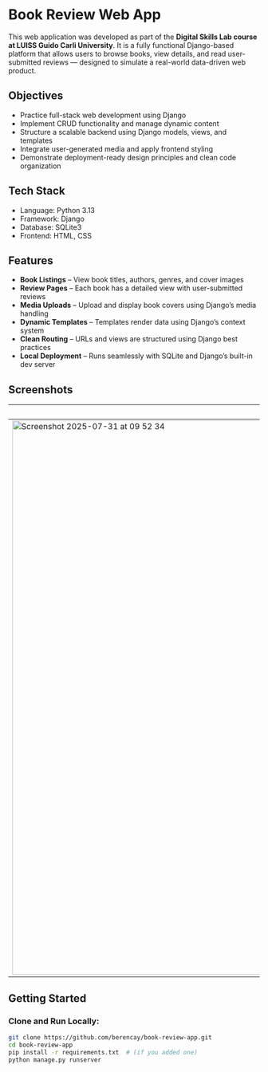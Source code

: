 # Book Review Web App
This web application was developed as part of the **Digital Skills Lab course at LUISS Guido Carli University**. It is a fully functional Django-based platform that allows users to browse books, view details, and read user-submitted reviews — designed to simulate a real-world data-driven web product.


## Objectives
- Practice full-stack web development using Django
- Implement CRUD functionality and manage dynamic content
- Structure a scalable backend using Django models, views, and templates
- Integrate user-generated media and apply frontend styling
- Demonstrate deployment-ready design principles and clean code organization


## Tech Stack
- Language: Python 3.13          
- Framework: Django    
- Database: SQLite3              
- Frontend: HTML, CSS 


## Features
- **Book Listings** – View book titles, authors, genres, and cover images  
- **Review Pages** – Each book has a detailed view with user-submitted reviews  
- **Media Uploads** – Upload and display book covers using Django’s media handling  
- **Dynamic Templates** – Templates render data using Django’s context system  
- **Clean Routing** – URLs and views are structured using Django best practices  
- **Local Deployment** – Runs seamlessly with SQLite and Django’s built-in dev server  


## Screenshots
| Book List Page | Book Detail | Reviews |
|----------------|-------------|---------|
| <img width="1710" height="1112" alt="Screenshot 2025-07-31 at 09 52 34" src="https://github.com/user-attachments/assets/a5b0f3ff-1c26-4576-babe-a21c78967c66" /> | <img width="1710" height="1112" alt="Screenshot 2025-07-31 at 09 52 46" src="https://github.com/user-attachments/assets/0fa81016-4947-476b-bfe5-711104501938" /> | <img width="1710" height="1112" alt="Screenshot 2025-07-31 at 09 53 00" src="https://github.com/user-attachments/assets/3f6cdf42-b9ba-4a68-8daa-e74b5e6e7342" /> |


## Getting Started
### Clone and Run Locally:
```bash
git clone https://github.com/berencay/book-review-app.git
cd book-review-app
pip install -r requirements.txt  # (if you added one)
python manage.py runserver

